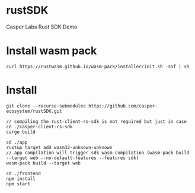 # rustSDK

Casper Labs Rust SDK Demo

# Install wasm pack

```shell
curl https://rustwasm.github.io/wasm-pack/installer/init.sh -sSf | sh
```

# Install

```shell
git clone --recurse-submodules https://github.com/casper-ecosystem/rustSDK.git

// compiling the rust-client-rs-sdk is not required but just in case
cd ./casper-client-rs-sdk
cargo build

cd ./app
rustup target add wasm32-unknown-unknown
// app compilation will trigger sdk wasm compilation (wasm-pack build --target web --no-default-features --features sdk)
wasm-pack build --target web

cd ./frontend
npm install
npm start
```

